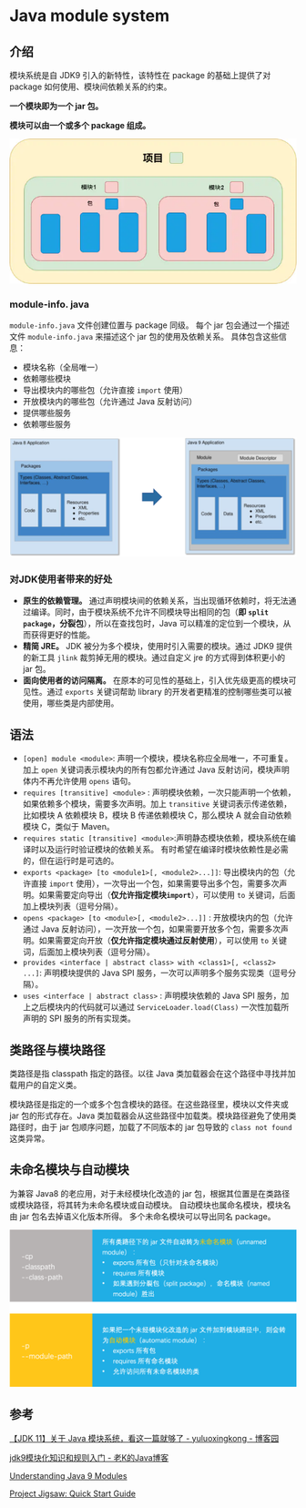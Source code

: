 # Java module system

## 介绍
模块系统是自 JDK9 引入的新特性，该特性在 package 的基础上提供了对 package 如何使用、模块间依赖关系的约束。

**一个模块即为一个 jar 包。**

**模块可以由一个或多个 package 组成。**

![](https://raw.githubusercontent.com/stormbuf/blog/main/img/202204112325724.png)


### module-info. java
`module-info.java` 文件创建位置与 package 同级。
每个 jar 包会通过一个描述文件 `module-info.java` 来描述这个 jar 包的使用及依赖关系。
具体包含这些信息：

-   模块名称（全局唯一）
-   依赖哪些模块
-   导出模块内的哪些包（允许直接 `import` 使用）
-   开放模块内的哪些包（允许通过 Java 反射访问）
-   提供哪些服务
-   依赖哪些服务

![](https://raw.githubusercontent.com/stormbuf/blog/main/img/202204112326026.png)


### 对JDK使用者带来的好处
- **原生的依赖管理。** 通过声明模块间的依赖关系，当出现循环依赖时，将无法通过编译。同时，由于模块系统不允许不同模块导出相同的包（**即 `split package`，分裂包**），所以在查找包时，Java 可以精准的定位到一个模块，从而获得更好的性能。
- **精简 JRE。** JDK 被分为多个模块，使用时引入需要的模块。通过 JDK9 提供的新工具 `jlink` 裁剪掉无用的模块。通过自定义 jre 的方式得到体积更小的 jar 包。
- **面向使用者的访问隔离。** 在原本的可见性的基础上，引入优先级更高的模块可见性。通过 `exports` 关键词帮助 library 的开发者更精准的控制哪些类可以被使用，哪些类是内部使用。

## 语法

-   `[open] module <module>`: 声明一个模块，模块名称应全局唯一，不可重复。加上 `open` 关键词表示模块内的所有包都允许通过 Java 反射访问，模块声明体内不再允许使用 `opens` 语句。
-   `requires [transitive] <module>` : 声明模块依赖，一次只能声明一个依赖，如果依赖多个模块，需要多次声明。加上 `transitive` 关键词表示传递依赖，比如模块 A 依赖模块 B，模块 B 传递依赖模块 C，那么模块 A 就会自动依赖模块 C，类似于 Maven。
- `requires static [transitive] <module>`:声明静态模块依赖，模块系统在编译时以及运行时验证模块的依赖关系。 有时希望在编译时模块依赖性是必需的，但在运行时是可选的。
-   `exports <package> [to <module1>[, <module2>...]]`: 导出模块内的包（允许直接 `import` 使用），一次导出一个包，如果需要导出多个包，需要多次声明。如果需要定向导出（**仅允许指定模块`import`**），可以使用 `to` 关键词，后面加上模块列表（逗号分隔）。
-   `opens <package> [to <module>[, <module2>...]]` : 开放模块内的包（允许通过 Java 反射访问），一次开放一个包，如果需要开放多个包，需要多次声明。如果需要定向开放（**仅允许指定模块通过反射使用**），可以使用 `to` 关键词，后面加上模块列表（逗号分隔）。
-   `provides <interface | abstract class> with <class1>[, <class2> ...]`: 声明模块提供的 Java SPI 服务，一次可以声明多个服务实现类（逗号分隔）。
-   `uses <interface | abstract class>` : 声明模块依赖的 Java SPI 服务，加上之后模块内的代码就可以通过 `ServiceLoader.load(Class)` 一次性加载所声明的 SPI 服务的所有实现类。

## 类路径与模块路径
类路径是指 classpath 指定的路径。以往 Java 类加载器会在这个路径中寻找并加载用户的自定义类。

模块路径是指定的一个或多个包含模块的路径。在这些路径里，模块以文件夹或 jar 包的形式存在。Java 类加载器会从这些路径中加载类。模块路径避免了使用类路径时，由于 jar 包顺序问题，加载了不同版本的 jar 包导致的 `class not found` 这类异常。

## 未命名模块与自动模块
为兼容 Java8 的老应用，对于未经模块化改造的 jar 包，根据其位置是在类路径或模块路径，将其转为未命名模块或自动模块。
自动模块也属命名模块，模块名由 jar 包名去掉语义化版本所得。
多个未命名模块可以导出同名 package。

![](https://raw.githubusercontent.com/stormbuf/blog/main/img/202204112326654.png)

## 参考
[【JDK 11】关于 Java 模块系统，看这一篇就够了 - yuluoxingkong - 博客园](https://www.cnblogs.com/yuluoxingkong/p/14682431.html)

[jdk9模块化知识和规则入门 - 老K的Java博客](https://javakk.com/1383.html)

[Understanding Java 9 Modules](https://www.oracle.com/corporate/features/understanding-java-9-modules.html)

[Project Jigsaw: Quick Start Guide](https://openjdk.java.net/projects/jigsaw/quick-start)